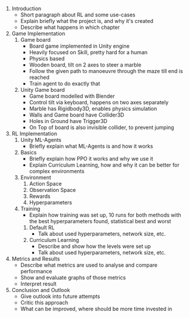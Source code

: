 1. Introduction
	- Short paragraph about RL and some use-cases
	- Explain briefly what the project is, and why it's created
	- Describe what happens in which chapter
2.  Game Implementation
	1. Game board
		- Board game implemented in Unity engine
		- Heavily focused on Skill, pretty hard for a human
		- Physics based
		- Wooden board, tilt on 2 axes to steer a marble
		- Follow the given path to manoeuvre through the maze till end is reached
		- Train agent to do exactly that
	2. Unity Game board
		- Game board modelled with Blender
		- Control tilt via keyboard, happens on two axes separately
		- Marble has Rigidbody3D, enables physics simulation
		- Walls and Game board have Collider3D
		- Holes in Ground have Trigger3D
		- On Top of board is also invisible collider, to prevent jumping
1. RL Implementation
	1.  Unity ML-Agents
		- Briefly explain what ML-Agents is and how it works
	2. Basics
		- Briefly explain how PPO it works and why we use it
		- Explain Curriculum Learning, how and why it can be better for complex environments
	3. Environment
		1. Action Space
		2. Observation Space
		3. Rewards
		4. Hyperparameters
	4. Training
		- Explain how training was set up, 10 runs for both methods with the best hyperparameters found, statistical best and worst
		1. Default RL
			- Talk about used hyperparameters, network size, etc.
		2. Curriculum Learning
			- Describe and show how the levels were set up
			- Talk about used hyperparameters, network size, etc.
2. Metrics and Results
	- Describe what metrics are used to analyse and compare performance
	- Show and evaluate graphs of those metrics
	- Interpret result
3. Conclusion and Outlook
	- Give outlook into future attempts
	- Critic this approach
	- What can be improved, where should be more time invested in